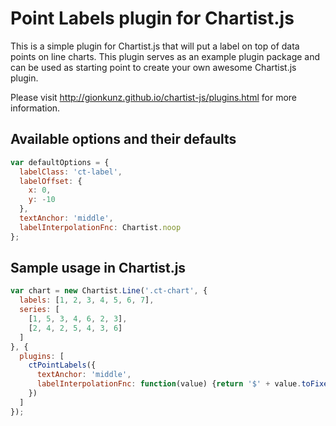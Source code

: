 # Point Labels plugin for Chartist.js

This is a simple plugin for Chartist.js that will put a label on top of data points on line charts. This plugin serves
as an example plugin package and can be used as starting point to create your own awesome Chartist.js plugin.

Please visit http://gionkunz.github.io/chartist-js/plugins.html for more information.

## Available options and their defaults

```javascript
var defaultOptions = {
  labelClass: 'ct-label',
  labelOffset: {
    x: 0,
    y: -10
  },
  textAnchor: 'middle',
  labelInterpolationFnc: Chartist.noop
};
```

## Sample usage in Chartist.js

```javascript
var chart = new Chartist.Line('.ct-chart', {
  labels: [1, 2, 3, 4, 5, 6, 7],
  series: [
    [1, 5, 3, 4, 6, 2, 3],
    [2, 4, 2, 5, 4, 3, 6]
  ]
}, {
  plugins: [
    ctPointLabels({
      textAnchor: 'middle',
      labelInterpolationFnc: function(value) {return '$' + value.toFixed(2)}
    })
  ]
});
```
